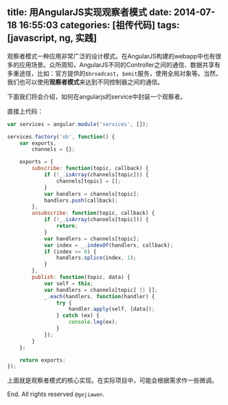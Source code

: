 title: 用AngularJS实现观察者模式
date: 2014-07-18 16:55:03
categories: [祖传代码]
tags: [javascript, ng, 实践]
---

观察者模式一种应用非常广泛的设计模式。在AngularJS构建的webapp中也有很多的应用场景。众所周知，AngularJS不同的Controller之间的通信、数据共享有多重途径，比如：官方提供的`$broadcast`，`$emit`服务，使用全局对象等。当然，我们也可以使用**观察者模式**来达到不同控制器之间的通信。

下面我们将会介绍，如何在angularjs的service中封装一个观察者。


直接上代码：

```javascript
var services = angular.module('services', []);

services.factory('ob', function() {
    var exports,
        channels = {};

    exports = {
        subscribe: function(topic, callback) {
            if (!_.isArray(channels[topic])) {
                channels[topic] = [];
            }
            var handlers = channels[topic];
            handlers.push(callback);
        },
        unsubscribe: function(topic, callback) {
            if (!_.isArray(channels[topic])) {
                return;
            }
            var handlers = channels[topic];
            var index = _.indexOf(handlers, callback);
            if (index >= 0) {
                handlers.splice(index, 1);
            }
        },
        publish: function(topic, data) {
            var self = this;
            var handlers = channels[topic] || [];
            _.each(handlers, function(handler) {
                try {
                    handler.apply(self, [data]);
                } catch (ex) {
                    console.log(ex);
                }
            });
        }
    };

    return exports;
});
```

上面就是观察者模式的核心实现。在实际项目中，可能会根据需求作一些微调。

End. All rights reserved `@gejiawen`.
